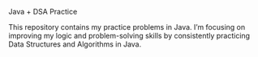 Java + DSA Practice

This repository contains my practice problems in Java.
I’m focusing on improving my logic and problem-solving skills by consistently practicing Data Structures and Algorithms in Java.
